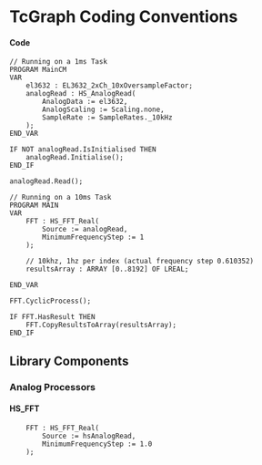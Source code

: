 # TcGraph Coding Conventions

#### Code
```declaration
// Running on a 1ms Task
PROGRAM MainCM
VAR
    el3632 : EL3632_2xCh_10xOversampleFactor;
	analogRead : HS_AnalogRead(
		AnalogData := el3632,
		AnalogScaling := Scaling.none,
		SampleRate := SampleRates._10kHz
	);
END_VAR
```

```body
IF NOT analogRead.IsInitialised THEN
    analogRead.Initialise();
END_IF

analogRead.Read();
```

```declaration
// Running on a 10ms Task
PROGRAM MAIN
VAR
	FFT : HS_FFT_Real(
		Source := analogRead,
		MinimumFrequencyStep := 1
	);

	// 10khz, 1hz per index (actual frequency step 0.610352)
	resultsArray : ARRAY [0..8192] OF LREAL;

END_VAR
```

```body
FFT.CyclicProcess();

IF FFT.HasResult THEN
	FFT.CopyResultsToArray(resultsArray);
END_IF

```

## Library Components

### Analog Processors

#### HS_FFT
```code
	FFT : HS_FFT_Real(
        Source := hsAnalogRead,
        MinimumFrequencyStep := 1.0
    );
```